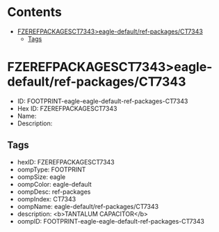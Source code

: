 



Contents
========

* [FZEREFPACKAGESCT7343>eagle-default/ref-packages/CT7343](#fzerefpackagesct7343eagle-defaultref-packagesct7343)
	* [Tags](#tags)

# FZEREFPACKAGESCT7343>eagle-default/ref-packages/CT7343

- ID: FOOTPRINT-eagle-eagle-default-ref-packages-CT7343
- Hex ID: FZEREFPACKAGESCT7343
- Name: 
- Description: 

## Tags

- hexID: FZEREFPACKAGESCT7343
- oompType: FOOTPRINT
- oompSize: eagle
- oompColor: eagle-default
- oompDesc: ref-packages
- oompIndex: CT7343
- oompName: eagle-default/ref-packages/CT7343
- description: &lt;b&gt;TANTALUM CAPACITOR&lt;/b&gt;
- oompID: FOOTPRINT-eagle-eagle-default-ref-packages-CT7343
